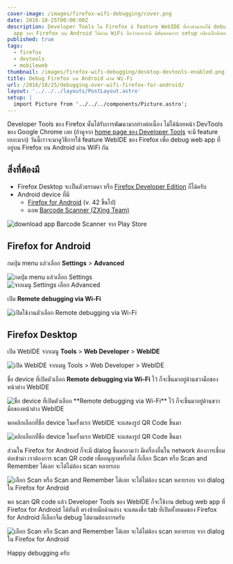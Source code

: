 ```yaml
---
cover-image: /images/firefox-wifi-debugging/cover.png
date: 2016-10-25T00:00:00Z
description: Developer Tools ใน Firefox มี feature WebIDE ที่เราสามารถใช้ debug web
  app จาก Firefox บน Android ได้ผ่าน WiFi ถือว่าสะดวกดี มีขั้นตอนการ setup เพียงเล็กน้อยครับ
published: true
tags:
  - firefox
  - devtools
  - mobileweb
thumbnail: /images/firefox-wifi-debugging/desktop-devtools-enabled.png
title: Debug Firefox บน Android ผ่าน Wi-Fi
url: /2016/10/25/debugging-over-wifi-firefox-for-android/
layout: '../../../layouts/PostLayout.astro'
setup: |
  import Picture from '../../../components/Picture.astro';
---
```


Developer Tools ของ Firefox นั้นได้รับการพัฒนามาอย่างต่อเนื่อง ไม่ได้น้อยหน้า DevTools ของ Google Chrome เลย
(ถ้าดูจาก [home page ของ Developer Tools](https://developer.mozilla.org/en-US/docs/Tools) จะมี feature เยอะมาก)
วันนี้เราจะมาดูวิธีการใช้ feature WebIDE ของ Firefox เพื่อ debug web app ที่อยู่บน Firefox บน Android ผ่าน WiFi กัน

## สิ่งที่ต้องมี

- Firefox Desktop จะเป็นตัวธรรมดา หรือ [Firefox Developer Edition](https://www.mozilla.org/en-US/firefox/developer/) ก็ได้ครับ
- Android device ที่มี
  - [Firefox for Android](https://play.google.com/store/apps/details?id=org.mozilla.firefox) (v. 42 ขึ้นไป)
  - แอพ [Barcode Scanner (ZXing Team)](https://play.google.com/store/apps/details?id=com.google.zxing.client.android)

<div class="text-center">
  <img src="/images/firefox-wifi-debugging/mobile-download-app.png" alt="download app Barcode Scanner จาก Play Store" />
</div>

## Firefox for Android

กดปุ่ม menu แล้วเลือก **Settings** > **Advanced**

<div class="text-center">
  <img src="/images/firefox-wifi-debugging/mobile-firefox-menu.png" alt="กดปุ่ม menu แล้วเลือก Settings" />
</div>

<div class="text-center">
  <img src="/images/firefox-wifi-debugging/mobile-firefox-settings.png" alt="จากเมนู Settings เลือก Advanced" />
</div>

เปิด **Remote debugging via Wi-Fi**

<div class="text-center">
  <img src="/images/firefox-wifi-debugging/mobile-firefox-dev-settings.png" alt="เปิดใช้งานตัวเลือก Remote debugging via Wi-Fi" />
</div>

## Firefox Desktop

เปิด WebIDE จากเมนู **Tools** > **Web Developer** > **WebIDE**

<div class="text-center">
  <img src="/images/firefox-wifi-debugging/desktop-webide.png" alt="เปิด WebIDE จากเมนู Tools > Web Developer > WebIDE" />
</div>

ชื่อ device ที่เปิดตัวเลือก **Remote debugging via Wi-Fi** ไว้ ก็จะขึ้นมาอยู่ด้านขวามือของหน้าต่าง WebIDE

<div class="text-center">
  <img src="/images/firefox-wifi-debugging/desktop-devices-list.png" alt="ชื่อ device ที่เปิดตัวเลือก **Remote debugging via Wi-Fi** ไว้ ก็จะขึ้นมาอยู่ด้านขวามือของหน้าต่าง WebIDE" />
</div>

พอคลิกเลือกที่ชื่อ device ในครั้งแรก WebIDE จะแสดงรูป QR Code ขึ้นมา

<div class="text-center">
  <img src="/images/firefox-wifi-debugging/desktop-scan-qr-code.png" alt="คลิกเลือกที่ชื่อ device ในครั้งแรก WebIDE จะแสดงรูป QR Code ขึ้นมา" />
</div>

ส่วนใน Firefox for Android ก็จะมี dialog ขึ้นมาถามว่า
มีเครื่องอื่นใน network ต้องการเชื่อมต่อเข้ามา เราต้องการ scan QR code เพื่ออนุญาตหรือไม่
ก็เลือก Scan หรือ Scan and Remember ได้เลย จะได้ไม่ต้อง scan หลายรอบ

<div class="text-center">
  <img src="/images/firefox-wifi-debugging/mobile-permission-requests.png" alt="เลือก Scan หรือ Scan and Remember ได้เลย จะได้ไม่ต้อง scan หลายรอบ จาก dialog ใน Firefox for Android" />
</div>

พอ scan QR code แล้ว Developer Tools ของ WebIDE ก็จะใช้งาน debug web app ที่ Firefox for Android ได้ทันที
ตรงซ้ายมือด้านล่าง จะแสดงชื่อ tab ที่เปิดทั้งหมดของ Firefox for Android ก็เลือกจิ้ม debug ได้ตามต้องการครับ

<div class="text-center">
  <img src="/images/firefox-wifi-debugging/desktop-devtools-enabled.png" alt="เลือก Scan หรือ Scan and Remember ได้เลย จะได้ไม่ต้อง scan หลายรอบ จาก dialog ใน Firefox for Android" />
</div>

Happy debugging ครับ
